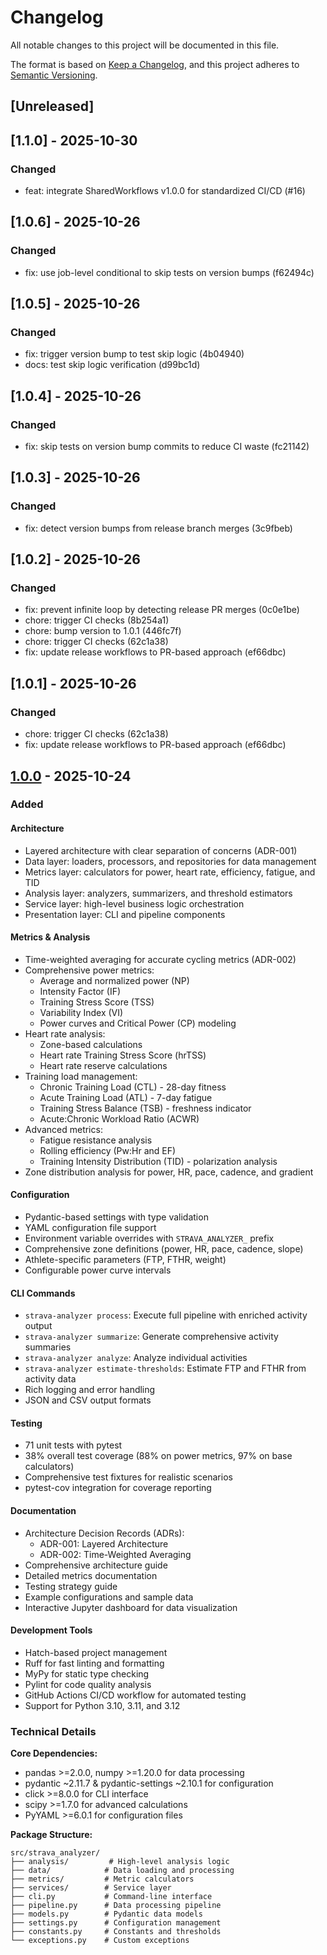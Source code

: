 # Changelog

All notable changes to this project will be documented in this file.

The format is based on [Keep a Changelog](https://keepachangelog.com/en/1.0.0/),
and this project adheres to [Semantic Versioning](https://semver.org/spec/v2.0.0.html).

## [Unreleased]

## [1.1.0] - 2025-10-30

### Changed
- feat: integrate SharedWorkflows v1.0.0 for standardized CI/CD (#16)


## [1.0.6] - 2025-10-26

### Changed
- fix: use job-level conditional to skip tests on version bumps (f62494c)


## [1.0.5] - 2025-10-26

### Changed
- fix: trigger version bump to test skip logic (4b04940)
- docs: test skip logic verification (d99bc1d)


## [1.0.4] - 2025-10-26

### Changed
- fix: skip tests on version bump commits to reduce CI waste (fc21142)


## [1.0.3] - 2025-10-26

### Changed
- fix: detect version bumps from release branch merges (3c9fbeb)


## [1.0.2] - 2025-10-26

### Changed
- fix: prevent infinite loop by detecting release PR merges (0c0e1be)
- chore: trigger CI checks (8b254a1)
- chore: bump version to 1.0.1 (446fc7f)
- chore: trigger CI checks (62c1a38)
- fix: update release workflows to PR-based approach (ef66dbc)


## [1.0.1] - 2025-10-26

### Changed
- chore: trigger CI checks (62c1a38)
- fix: update release workflows to PR-based approach (ef66dbc)


## [1.0.0] - 2025-10-24

### Added

#### Architecture
- Layered architecture with clear separation of concerns (ADR-001)
- Data layer: loaders, processors, and repositories for data management
- Metrics layer: calculators for power, heart rate, efficiency, fatigue, and TID
- Analysis layer: analyzers, summarizers, and threshold estimators
- Service layer: high-level business logic orchestration
- Presentation layer: CLI and pipeline components

#### Metrics & Analysis
- Time-weighted averaging for accurate cycling metrics (ADR-002)
- Comprehensive power metrics:
  - Average and normalized power (NP)
  - Intensity Factor (IF)
  - Training Stress Score (TSS)
  - Variability Index (VI)
  - Power curves and Critical Power (CP) modeling
- Heart rate analysis:
  - Zone-based calculations
  - Heart rate Training Stress Score (hrTSS)
  - Heart rate reserve calculations
- Training load management:
  - Chronic Training Load (CTL) - 28-day fitness
  - Acute Training Load (ATL) - 7-day fatigue
  - Training Stress Balance (TSB) - freshness indicator
  - Acute:Chronic Workload Ratio (ACWR)
- Advanced metrics:
  - Fatigue resistance analysis
  - Rolling efficiency (Pw:Hr and EF)
  - Training Intensity Distribution (TID) - polarization analysis
- Zone distribution analysis for power, HR, pace, cadence, and gradient

#### Configuration
- Pydantic-based settings with type validation
- YAML configuration file support
- Environment variable overrides with `STRAVA_ANALYZER_` prefix
- Comprehensive zone definitions (power, HR, pace, cadence, slope)
- Athlete-specific parameters (FTP, FTHR, weight)
- Configurable power curve intervals

#### CLI Commands
- `strava-analyzer process`: Execute full pipeline with enriched activity output
- `strava-analyzer summarize`: Generate comprehensive activity summaries
- `strava-analyzer analyze`: Analyze individual activities
- `strava-analyzer estimate-thresholds`: Estimate FTP and FTHR from activity data
- Rich logging and error handling
- JSON and CSV output formats

#### Testing
- 71 unit tests with pytest
- 38% overall test coverage (88% on power metrics, 97% on base calculators)
- Comprehensive test fixtures for realistic scenarios
- pytest-cov integration for coverage reporting

#### Documentation
- Architecture Decision Records (ADRs):
  - ADR-001: Layered Architecture
  - ADR-002: Time-Weighted Averaging
- Comprehensive architecture guide
- Detailed metrics documentation
- Testing strategy guide
- Example configurations and sample data
- Interactive Jupyter dashboard for data visualization

#### Development Tools
- Hatch-based project management
- Ruff for fast linting and formatting
- MyPy for static type checking
- Pylint for code quality analysis
- GitHub Actions CI/CD workflow for automated testing
- Support for Python 3.10, 3.11, and 3.12

### Technical Details

**Core Dependencies:**
- pandas >=2.0.0, numpy >=1.20.0 for data processing
- pydantic ~2.11.7 & pydantic-settings ~2.10.1 for configuration
- click >=8.0.0 for CLI interface
- scipy >=1.7.0 for advanced calculations
- PyYAML >=6.0.1 for configuration files

**Package Structure:**
```
src/strava_analyzer/
├── analysis/         # High-level analysis logic
├── data/            # Data loading and processing
├── metrics/         # Metric calculators
├── services/        # Service layer
├── cli.py           # Command-line interface
├── pipeline.py      # Data processing pipeline
├── models.py        # Pydantic data models
├── settings.py      # Configuration management
├── constants.py     # Constants and thresholds
└── exceptions.py    # Custom exceptions
```

[1.0.0]: https://github.com/hope0hermes/StravaAnalyzer/releases/tag/v1.0.0
